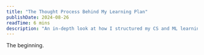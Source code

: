 ```yaml
---
title: "The Thought Process Behind My Learning Plan"
publishDate: 2024-08-26
readTime: 6 mins
description: "An in-depth look at how I structured my CS and ML learning roadmap."
---
```




The beginning.
